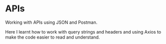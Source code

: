 # APIs
 Working with APIs using JSON and Postman.

 Here I learnt how to work with query strings and headers and using Axios to make the code easier to read and understand.

